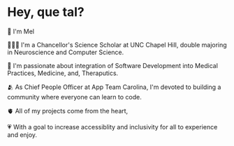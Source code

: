# Hey, que tal?

🦕 I'm Mel

👩🏽‍💻 I'm a Chancellor's Science Scholar at UNC Chapel Hill, double majoring in Neuroscience and Computer Science.

🧠 I'm passionate about integration of Software Development into Medical Practices, Medicine, and, Theraputics.

🫂 As Chief People Officer at App Team Carolina, I'm devoted to building a community where everyone can learn to code.

🫀 All of my projects come from the heart,

💗 With a goal to increase accessiblity and inclusivity for all to experience and enjoy.
